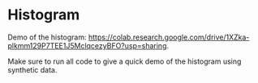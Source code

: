# Histogram

Demo of the histogram: https://colab.research.google.com/drive/1XZka-plkmm129P7TEE1J5MclqcezyBFO?usp=sharing.


Make sure to run all code to give a quick demo of the histogram using synthetic data.
